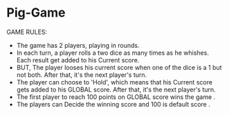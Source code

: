 # Pig-Game

GAME RULES:

- The game has 2 players, playing in rounds.
- In each turn, a player rolls a two dice as many times as he whishes. Each result get added to his Current score.
- BUT, The player looses his current score when one of the dice is a 1 but not both. After that, it's the next player's turn.
- The player can choose to 'Hold', which means that his Current score gets added to his GLOBAL score. After that, it's the next player's turn.
- The first player to reach 100 points on GLOBAL score wins the game .
- The players can Decide the winning score and 100 is default score .
